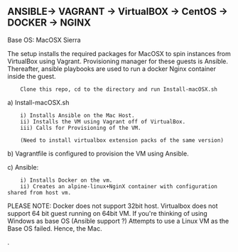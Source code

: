 ANSIBLE-> VAGRANT -> VirtualBOX -> CentOS -> DOCKER -> NGINX
-----------------------------------------------------------------

Base OS: MacOSX Sierra

The setup installs the required packages for MacOSX to spin instances from VirtualBox using Vagrant.
Provisioning manager for these guests is Ansible.
Thereafter, ansible playbooks are used to run a docker Nginx container inside the guest.


        Clone this repo, cd to the directory and run Install-macOSX.sh


a)   Install-macOSX.sh

        i) Installs Ansible on the Mac Host.
        ii) Installs the VM using Vagrant off of VirtualBox.
        iii) Calls for Provisioning of the VM.

        (Need to install virtualbox extension packs of the same version)



b)   Vagrantfile is configured to provision the VM using Ansible.

c)   Ansible:

        i) Installs Docker on the vm.
        ii) Creates an alpine-linux+NginX container with configuration shared from host vm.


PLEASE NOTE: Docker does not support 32bit host.
             Virtualbox does not support 64 bit guest running on 64bit VM.
             If you're thinking of using Windows as base OS (Ansible support ?)
             Attempts to use a Linux VM as the Base OS failed. Hence, the Mac.
 

.

